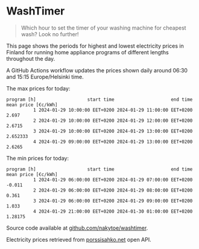 
# WashTimer

> Which hour to set the timer of your washing machine for cheapest wash? Look no further!

This page shows the periods for highest and lowest electricity prices in Finland 
for running home appliance programs of different lengths throughout the day. 

A GitHub Actions workflow updates the prices shown daily around 06:30 and 15:15 Europe/Helsinki time.

The max prices for today:

	program [h]                   start time                     end time mean price [€c/kWh]
	          1 2024-01-29 10:00:00 EET+0200 2024-01-29 11:00:00 EET+0200               2.697
	          2 2024-01-29 10:00:00 EET+0200 2024-01-29 12:00:00 EET+0200              2.6715
	          3 2024-01-29 10:00:00 EET+0200 2024-01-29 13:00:00 EET+0200            2.652333
	          4 2024-01-29 09:00:00 EET+0200 2024-01-29 13:00:00 EET+0200              2.6265

The min prices for today:

	program [h]                   start time                     end time mean price [€c/kWh]
	          1 2024-01-29 06:00:00 EET+0200 2024-01-29 07:00:00 EET+0200              -0.011
	          2 2024-01-29 06:00:00 EET+0200 2024-01-29 08:00:00 EET+0200               0.361
	          3 2024-01-29 06:00:00 EET+0200 2024-01-29 09:00:00 EET+0200               1.033
	          4 2024-01-29 21:00:00 EET+0200 2024-01-30 01:00:00 EET+0200             1.28175


Source code available at [github.com/nakytoe/washtimer](https://github.com/nakytoe/washtimer).

Electricity prices retrieved from [porssisahko.net](https://porssisahko.net/api) open API.

